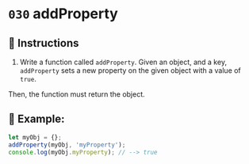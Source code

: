 # `030` addProperty

## 📝 Instructions

1. Write a function called `addProperty`. Given an object, and a key, `addProperty` sets a new property on the given object with a value of `true`.

Then, the function must return the object.

## 📎 Example:

```Javascript
let myObj = {};
addProperty(myObj, 'myProperty');
console.log(myObj.myProperty); // --> true
```
